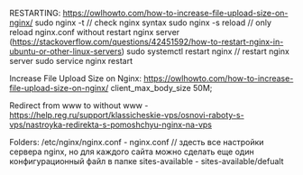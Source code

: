 
RESTARTING: 
        https://owlhowto.com/how-to-increase-file-upload-size-on-nginx/
    sudo nginx -t // check nginx syntax
    sudo nginx -s reload // only reload nginx.conf without restart nginx server
        (https://stackoverflow.com/questions/42451592/how-to-restart-nginx-in-ubuntu-or-other-linux-servers)
    sudo systemctl restart nginx // restart nginx server
    sudo service nginx restart

Increase File Upload Size on Nginx:
        https://owlhowto.com/how-to-increase-file-upload-size-on-nginx/
    client_max_body_size 50M;

Redirect from www to without www - https://help.reg.ru/support/klassicheskie-vps/osnovi-raboty-s-vps/nastroyka-redirekta-s-pomoshchyu-nginx-na-vps
     
     
Folders:
    /etc/nginx/nginx.conf
        - nginx.conf // здесть все настройки сервера nginx, но для каждого сайта можно сделать еще один конфигурационный файл в папке sites-available
            - sites-available/defualt

